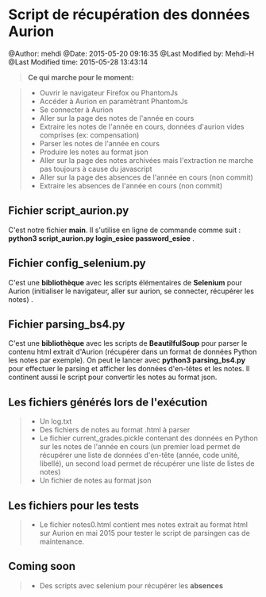 Script de récupération des données Aurion
===================

@Author: mehdi
@Date:   2015-05-20 09:16:35
@Last Modified by:  Mehdi-H
@Last Modified time: 2015-05-28 13:43:14 

> **Ce qui marche pour le moment:**

> - Ouvrir le navigateur Firefox ou PhantomJs
> - Accéder à Aurion en paramètrant PhantomJs
> - Se connecter à Aurion 
> - Aller sur la page des notes de l'année en cours
> - Extraire les notes de l'année en cours, données d'aurion vides comprises (ex: compensation)
> - Parser les notes de l'année en cours
> - Produire les notes au format json
> - Aller sur la page des notes archivées mais l'extraction ne marche pas toujours à cause du javascript
> - Aller sur la page des absences de l'année en cours (non commit)
> - Extraire les absences de l'année en cours (non commit)

Fichier script_aurion.py
-------------

C'est notre fichier **main**. Il s'utilise en ligne de commande comme suit : **python3 script_aurion.py login_esiee password_esiee** .

Fichier config_selenium.py
-------------

C'est une **bibliothèque** avec les scripts élémentaires de **Selenium** pour Aurion (initialiser le navigateur, aller sur aurion, se connecter, récupérer les notes) .

Fichier parsing_bs4.py
-------------

C'est une **bibliothèque** avec les scripts de **BeautilfulSoup** pour parser le contenu html extrait d'Aurion (récupérer dans un format de données Python les notes par exemple). On peut le lancer avec **python3 parsing_bs4.py** pour effectuer le parsing et afficher les données d'en-têtes et les notes. Il continent aussi le script pour convertir les notes au format json.

Les fichiers **générés lors de l'exécution**
-------------
> - Un log.txt
> - Des fichiers de notes au format .html à parser
> - Le fichier current_grades.pickle contenant des données en Python sur les notes de l'année en cours (un premier load permet de récupérer une liste de données d'en-tête (année, code unité, libellé), un second load permet de récupérer une liste de listes de notes)
> - Un fichier de notes au format json

Les fichiers **pour les tests**
-------------
> - Le fichier notes0.html contient mes notes extrait au format html sur Aurion en mai 2015 pour tester le script de parsingen cas de maintenance.

**Coming soon**
-------------

> - Des scripts avec selenium pour récupérer les **absences**